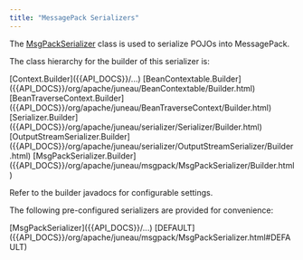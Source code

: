 ```yaml
---
title: "MessagePack Serializers"
---
```


The [MsgPackSerializer]({{API_DOCS}}/org/apache/juneau/msgpack/MsgPackSerializer.html) class is used to serialize POJOs into MessagePack.

The class hierarchy for the builder of this serializer is:

<tree>
<node-0><java-abstract-class>[Context.Builder]({{API_DOCS}}/...)</java-abstract-class></node-0>
<node-1><java-abstract-class>[BeanContextable.Builder]({{API_DOCS}}/org/apache/juneau/BeanContextable/Builder.html)</java-abstract-class></node-1>
<node-2><java-abstract-class>[BeanTraverseContext.Builder]({{API_DOCS}}/org/apache/juneau/BeanTraverseContext/Builder.html)</java-abstract-class></node-2>
<node-3><java-abstract-class>[Serializer.Builder]({{API_DOCS}}/org/apache/juneau/serializer/Serializer/Builder.html)</java-abstract-class></node-3>
<node-4><java-abstract-class>[OutputStreamSerializer.Builder]({{API_DOCS}}/org/apache/juneau/serializer/OutputStreamSerializer/Builder.html)</java-abstract-class></node-4>
<node-5><java-class>[MsgPackSerializer.Builder]({{API_DOCS}}/org/apache/juneau/msgpack/MsgPackSerializer/Builder.html)</java-class></node-5>
</tree>

Refer to the builder javadocs for configurable settings.

The following pre-configured serializers are provided for convenience:

<tree>
<node-0><java-class>[MsgPackSerializer]({{API_DOCS}}/...)</java-class></node-0>
<node-1><javac-field>[DEFAULT]({{API_DOCS}}/org/apache/juneau/msgpack/MsgPackSerializer.html#DEFAULT)</javac-field></node-1>
</tree>